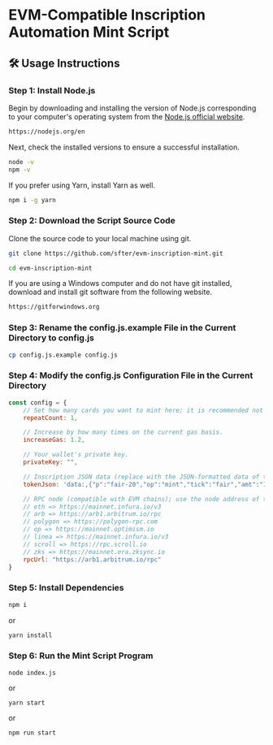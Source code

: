 # EVM-Compatible Inscription Automation Mint Script

## 🛠 Usage Instructions

### Step 1: Install Node.js

Begin by downloading and installing the version of Node.js corresponding to your computer's operating system from the [Node.js official website](https://nodejs.org/en).

```bash
https://nodejs.org/en
```

Next, check the installed versions to ensure a successful installation.

```bash
node -v
npm -v
```

If you prefer using Yarn, install Yarn as well.
```bash
npm i -g yarn
```

### Step 2: Download the Script Source Code
Clone the source code to your local machine using git.
```bash
git clone https://github.com/sfter/evm-inscription-mint.git

cd evm-inscription-mint
```
If you are using a Windows computer and do not have git installed, download and install git software from the following website.

```bash
https://gitforwindows.org
```

### Step 3: Rename the config.js.example File in the Current Directory to config.js
```bash
cp config.js.example config.js
```

### Step 4: Modify the config.js Configuration File in the Current Directory
```javascript
const config = {
    // Set how many cards you want to mint here; it is recommended not to exceed 50 at a time, as exceeding this limit may result in failure to be included in the blockchain.
    repeatCount: 1,

    // Increase by how many times on the current gas basis.
    increaseGas: 1.2,

    // Your wallet's private key.
    privateKey: "",

    // Inscription JSON data (replace with the JSON-formatted data of the inscription you want to mint).
    tokenJson: 'data:,{"p":"fair-20","op":"mint","tick":"fair","amt":"1000"}',

    // RPC node (compatible with EVM chains); use the node address of the chain you want to interact with.
    // eth => https://mainnet.infura.io/v3
    // arb => https://arb1.arbitrum.io/rpc
    // polygon => https://polygon-rpc.com
    // op => https://mainnet.optimism.io
    // linea => https://mainnet.infura.io/v3
    // scroll => https://rpc.scroll.io
    // zks => https://mainnet.era.zksync.io
    rpcUrl: "https://arb1.arbitrum.io/rpc"
}
```

### Step 5: Install Dependencies
```bash
npm i
```
or
```bash
yarn install
```

### Step 6: Run the Mint Script Program
```shell
node index.js
```
or
```shell
yarn start
```
or
```shell
npm run start
```

